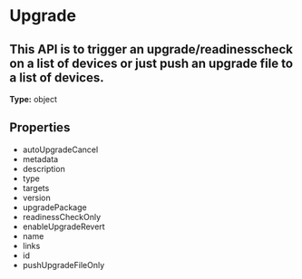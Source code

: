# Upgrade

## This API is to trigger an upgrade/readinesscheck on a list of devices or just push an upgrade file to a list of devices.

**Type:** object

## Properties
* autoUpgradeCancel
* metadata
* description
* type
* targets
* version
* upgradePackage
* readinessCheckOnly
* enableUpgradeRevert
* name
* links
* id
* pushUpgradeFileOnly
